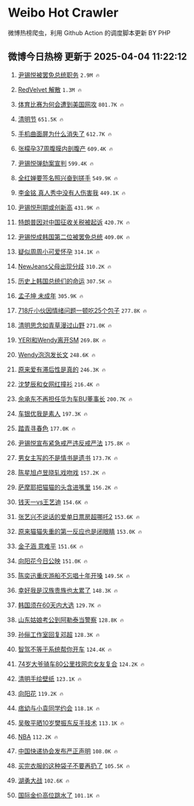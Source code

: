 # Weibo Hot Crawler 



微博热榜爬虫，利用 Github Action 的调度脚本更新 BY PHP 


## 微博今日热榜 更新于 2025-04-04 11:22:12 
1. [尹锡悦被罢免总统职务](https://s.weibo.com/weibo?q=%23%E5%B0%B9%E9%94%A1%E6%82%A6%E8%A2%AB%E7%BD%A2%E5%85%8D%E6%80%BB%E7%BB%9F%E8%81%8C%E5%8A%A1%23&t=31&band_rank=1&Refer=top) `2.9M 🔥` 

1. [RedVelvet 解散](https://s.weibo.com/weibo?q=RedVelvet%20%E8%A7%A3%E6%95%A3&t=31&band_rank=2&Refer=top) `1.3M 🔥` 

1. [体育比赛为何会遭到美国网攻](https://s.weibo.com/weibo?q=%23%E4%BD%93%E8%82%B2%E6%AF%94%E8%B5%9B%E4%B8%BA%E4%BD%95%E4%BC%9A%E9%81%AD%E5%88%B0%E7%BE%8E%E5%9B%BD%E7%BD%91%E6%94%BB%23&t=31&band_rank=3&Refer=top) `801.7K 🔥` 

1. [清明节](https://s.weibo.com/weibo?q=%E6%B8%85%E6%98%8E%E8%8A%82&t=31&band_rank=4&Refer=top) `651.5K 🔥` 

1. [手机曲面屏为什么消失了](https://s.weibo.com/weibo?q=%E6%89%8B%E6%9C%BA%E6%9B%B2%E9%9D%A2%E5%B1%8F%E4%B8%BA%E4%BB%80%E4%B9%88%E6%B6%88%E5%A4%B1%E4%BA%86&t=31&band_rank=5&Refer=top) `612.7K 🔥` 

1. [张檬孕37周腹膜内剖腹产](https://s.weibo.com/weibo?q=%23%E5%BC%A0%E6%AA%AC%E5%AD%9537%E5%91%A8%E8%85%B9%E8%86%9C%E5%86%85%E5%89%96%E8%85%B9%E4%BA%A7%23&t=31&band_rank=6&Refer=top) `609.4K 🔥` 

1. [尹锡悦弹劾案宣判](https://s.weibo.com/weibo?q=%23%E5%B0%B9%E9%94%A1%E6%82%A6%E5%BC%B9%E5%8A%BE%E6%A1%88%E5%AE%A3%E5%88%A4%23&t=31&band_rank=7&Refer=top) `599.4K 🔥` 

1. [全红婵要签名照兴奋到搓手](https://s.weibo.com/weibo?q=%23%E5%85%A8%E7%BA%A2%E5%A9%B5%E8%A6%81%E7%AD%BE%E5%90%8D%E7%85%A7%E5%85%B4%E5%A5%8B%E5%88%B0%E6%90%93%E6%89%8B%23&t=31&band_rank=8&Refer=top) `549.9K 🔥` 

1. [李金铭 真人秀中没有人伤害我](https://s.weibo.com/weibo?q=%E6%9D%8E%E9%87%91%E9%93%AD%20%E7%9C%9F%E4%BA%BA%E7%A7%80%E4%B8%AD%E6%B2%A1%E6%9C%89%E4%BA%BA%E4%BC%A4%E5%AE%B3%E6%88%91&t=31&band_rank=9&Refer=top) `449.1K 🔥` 

1. [尹锡悦刑期或创新高](https://s.weibo.com/weibo?q=%23%E5%B0%B9%E9%94%A1%E6%82%A6%E5%88%91%E6%9C%9F%E6%88%96%E5%88%9B%E6%96%B0%E9%AB%98%23&t=31&band_rank=10&Refer=top) `431.9K 🔥` 

1. [特朗普因对中国征收关税被起诉](https://s.weibo.com/weibo?q=%23%E7%89%B9%E6%9C%97%E6%99%AE%E5%9B%A0%E5%AF%B9%E4%B8%AD%E5%9B%BD%E5%BE%81%E6%94%B6%E5%85%B3%E7%A8%8E%E8%A2%AB%E8%B5%B7%E8%AF%89%23&t=31&band_rank=11&Refer=top) `420.7K 🔥` 

1. [尹锡悦成韩国第二位被罢免总统](https://s.weibo.com/weibo?q=%23%E5%B0%B9%E9%94%A1%E6%82%A6%E6%88%90%E9%9F%A9%E5%9B%BD%E7%AC%AC%E4%BA%8C%E4%BD%8D%E8%A2%AB%E7%BD%A2%E5%85%8D%E6%80%BB%E7%BB%9F%23&t=31&band_rank=12&Refer=top) `409.0K 🔥` 

1. [疑似周周小可爱怀孕](https://s.weibo.com/weibo?q=%23%E7%96%91%E4%BC%BC%E5%91%A8%E5%91%A8%E5%B0%8F%E5%8F%AF%E7%88%B1%E6%80%80%E5%AD%95%23&t=31&band_rank=13&Refer=top) `314.1K 🔥` 

1. [NewJeans父母出现分歧](https://s.weibo.com/weibo?q=%23NewJeans%E7%88%B6%E6%AF%8D%E5%87%BA%E7%8E%B0%E5%88%86%E6%AD%A7%23&t=31&band_rank=14&Refer=top) `310.2K 🔥` 

1. [历史上韩国总统们的命运](https://s.weibo.com/weibo?q=%23%E5%8E%86%E5%8F%B2%E4%B8%8A%E9%9F%A9%E5%9B%BD%E6%80%BB%E7%BB%9F%E4%BB%AC%E7%9A%84%E5%91%BD%E8%BF%90%23&t=31&band_rank=15&Refer=top) `307.5K 🔥` 

1. [孟子坤 未成年](https://s.weibo.com/weibo?q=%E5%AD%9F%E5%AD%90%E5%9D%A4%20%E6%9C%AA%E6%88%90%E5%B9%B4&t=31&band_rank=16&Refer=top) `305.9K 🔥` 

1. [718斤小伙因情绪问题一顿吃25个包子](https://s.weibo.com/weibo?q=%23718%E6%96%A4%E5%B0%8F%E4%BC%99%E5%9B%A0%E6%83%85%E7%BB%AA%E9%97%AE%E9%A2%98%E4%B8%80%E9%A1%BF%E5%90%8325%E4%B8%AA%E5%8C%85%E5%AD%90%23&t=31&band_rank=17&Refer=top) `277.8K 🔥` 

1. [清明思念如青草漫过山野](https://s.weibo.com/weibo?q=%23%E6%B8%85%E6%98%8E%E6%80%9D%E5%BF%B5%E5%A6%82%E9%9D%92%E8%8D%89%E6%BC%AB%E8%BF%87%E5%B1%B1%E9%87%8E%23&t=31&band_rank=18&Refer=top) `271.0K 🔥` 

1. [YERI和Wendy离开SM](https://s.weibo.com/weibo?q=%23YERI%E5%92%8CWendy%E7%A6%BB%E5%BC%80SM%23&t=31&band_rank=19&Refer=top) `269.8K 🔥` 

1. [Wendy泡泡发长文](https://s.weibo.com/weibo?q=%23Wendy%E6%B3%A1%E6%B3%A1%E5%8F%91%E9%95%BF%E6%96%87%23&t=31&band_rank=20&Refer=top) `248.6K 🔥` 

1. [原来爱有滞后性是真的](https://s.weibo.com/weibo?q=%E5%8E%9F%E6%9D%A5%E7%88%B1%E6%9C%89%E6%BB%9E%E5%90%8E%E6%80%A7%E6%98%AF%E7%9C%9F%E7%9A%84&t=31&band_rank=21&Refer=top) `246.3K 🔥` 

1. [沈梦辰和女网红撞衫](https://s.weibo.com/weibo?q=%23%E6%B2%88%E6%A2%A6%E8%BE%B0%E5%92%8C%E5%A5%B3%E7%BD%91%E7%BA%A2%E6%92%9E%E8%A1%AB%23&t=31&band_rank=22&Refer=top) `216.4K 🔥` 

1. [余承东不再担任华为车BU董事长](https://s.weibo.com/weibo?q=%23%E4%BD%99%E6%89%BF%E4%B8%9C%E4%B8%8D%E5%86%8D%E6%8B%85%E4%BB%BB%E5%8D%8E%E4%B8%BA%E8%BD%A6BU%E8%91%A3%E4%BA%8B%E9%95%BF%23&t=31&band_rank=23&Refer=top) `200.7K 🔥` 

1. [车银优我是素人](https://s.weibo.com/weibo?q=%23%E8%BD%A6%E9%93%B6%E4%BC%98%E6%88%91%E6%98%AF%E7%B4%A0%E4%BA%BA%23&t=31&band_rank=24&Refer=top) `197.3K 🔥` 

1. [踏青寻春色](https://s.weibo.com/weibo?q=%E8%B8%8F%E9%9D%92%E5%AF%BB%E6%98%A5%E8%89%B2&t=31&band_rank=25&Refer=top) `177.0K 🔥` 

1. [尹锡悦宣布紧急戒严违反戒严法](https://s.weibo.com/weibo?q=%23%E5%B0%B9%E9%94%A1%E6%82%A6%E5%AE%A3%E5%B8%83%E7%B4%A7%E6%80%A5%E6%88%92%E4%B8%A5%E8%BF%9D%E5%8F%8D%E6%88%92%E4%B8%A5%E6%B3%95%23&t=31&band_rank=26&Refer=top) `175.8K 🔥` 

1. [男女主写的不是情书是遗书](https://s.weibo.com/weibo?q=%E7%94%B7%E5%A5%B3%E4%B8%BB%E5%86%99%E7%9A%84%E4%B8%8D%E6%98%AF%E6%83%85%E4%B9%A6%E6%98%AF%E9%81%97%E4%B9%A6&t=31&band_rank=27&Refer=top) `173.7K 🔥` 

1. [陈星旭卢昱晓轧戏吻戏](https://s.weibo.com/weibo?q=%23%E9%99%88%E6%98%9F%E6%97%AD%E5%8D%A2%E6%98%B1%E6%99%93%E8%BD%A7%E6%88%8F%E5%90%BB%E6%88%8F%23&t=31&band_rank=28&Refer=top) `157.2K 🔥` 

1. [萨摩耶把猫猫的头含进嘴里](https://s.weibo.com/weibo?q=%23%E8%90%A8%E6%91%A9%E8%80%B6%E6%8A%8A%E7%8C%AB%E7%8C%AB%E7%9A%84%E5%A4%B4%E5%90%AB%E8%BF%9B%E5%98%B4%E9%87%8C%23&t=31&band_rank=29&Refer=top) `156.2K 🔥` 

1. [钱天一vs王艺迪](https://s.weibo.com/weibo?q=%23%E9%92%B1%E5%A4%A9%E4%B8%80vs%E7%8E%8B%E8%89%BA%E8%BF%AA%23&t=31&band_rank=30&Refer=top) `154.6K 🔥` 

1. [张艺兴不说话的爱单日票房超哪吒2](https://s.weibo.com/weibo?q=%23%E5%BC%A0%E8%89%BA%E5%85%B4%E4%B8%8D%E8%AF%B4%E8%AF%9D%E7%9A%84%E7%88%B1%E5%8D%95%E6%97%A5%E7%A5%A8%E6%88%BF%E8%B6%85%E5%93%AA%E5%90%922%23&t=31&band_rank=31&Refer=top) `153.6K 🔥` 

1. [原来猫猫失重的第一反应也是闭眼睛](https://s.weibo.com/weibo?q=%23%E5%8E%9F%E6%9D%A5%E7%8C%AB%E7%8C%AB%E5%A4%B1%E9%87%8D%E7%9A%84%E7%AC%AC%E4%B8%80%E5%8F%8D%E5%BA%94%E4%B9%9F%E6%98%AF%E9%97%AD%E7%9C%BC%E7%9D%9B%23&t=31&band_rank=32&Refer=top) `153.0K 🔥` 

1. [金子涵 意难平](https://s.weibo.com/weibo?q=%E9%87%91%E5%AD%90%E6%B6%B5%20%E6%84%8F%E9%9A%BE%E5%B9%B3&t=31&band_rank=33&Refer=top) `151.6K 🔥` 

1. [向阳花今日公映](https://s.weibo.com/weibo?q=%23%E5%90%91%E9%98%B3%E8%8A%B1%E4%BB%8A%E6%97%A5%E5%85%AC%E6%98%A0%23&t=31&band_rank=34&Refer=top) `151.0K 🔥` 

1. [陈奕迅重庆游船不忘唱十年开嗓](https://s.weibo.com/weibo?q=%E9%99%88%E5%A5%95%E8%BF%85%E9%87%8D%E5%BA%86%E6%B8%B8%E8%88%B9%E4%B8%8D%E5%BF%98%E5%94%B1%E5%8D%81%E5%B9%B4%E5%BC%80%E5%97%93&t=31&band_rank=35&Refer=top) `149.5K 🔥` 

1. [幸好我是汉族贵族也太累了](https://s.weibo.com/weibo?q=%E5%B9%B8%E5%A5%BD%E6%88%91%E6%98%AF%E6%B1%89%E6%97%8F%E8%B4%B5%E6%97%8F%E4%B9%9F%E5%A4%AA%E7%B4%AF%E4%BA%86&t=31&band_rank=36&Refer=top) `148.3K 🔥` 

1. [韩国须在60天内大选](https://s.weibo.com/weibo?q=%23%E9%9F%A9%E5%9B%BD%E9%A1%BB%E5%9C%A860%E5%A4%A9%E5%86%85%E5%A4%A7%E9%80%89%23&t=31&band_rank=37&Refer=top) `129.7K 🔥` 

1. [山东姑娘考公到阿勒泰当警察](https://s.weibo.com/weibo?q=%23%E5%B1%B1%E4%B8%9C%E5%A7%91%E5%A8%98%E8%80%83%E5%85%AC%E5%88%B0%E9%98%BF%E5%8B%92%E6%B3%B0%E5%BD%93%E8%AD%A6%E5%AF%9F%23&t=31&band_rank=38&Refer=top) `128.8K 🔥` 

1. [孙俪工作室回复邓超](https://s.weibo.com/weibo?q=%23%E5%AD%99%E4%BF%AA%E5%B7%A5%E4%BD%9C%E5%AE%A4%E5%9B%9E%E5%A4%8D%E9%82%93%E8%B6%85%23&t=31&band_rank=39&Refer=top) `128.3K 🔥` 

1. [智驾不等于系统帮你开车](https://s.weibo.com/weibo?q=%E6%99%BA%E9%A9%BE%E4%B8%8D%E7%AD%89%E4%BA%8E%E7%B3%BB%E7%BB%9F%E5%B8%AE%E4%BD%A0%E5%BC%80%E8%BD%A6&t=31&band_rank=40&Refer=top) `124.4K 🔥` 

1. [74岁大爷骑车80公里找网恋女友复合](https://s.weibo.com/weibo?q=%2374%E5%B2%81%E5%A4%A7%E7%88%B7%E9%AA%91%E8%BD%A680%E5%85%AC%E9%87%8C%E6%89%BE%E7%BD%91%E6%81%8B%E5%A5%B3%E5%8F%8B%E5%A4%8D%E5%90%88%23&t=31&band_rank=41&Refer=top) `124.2K 🔥` 

1. [清明手绘壁纸](https://s.weibo.com/weibo?q=%23%E6%B8%85%E6%98%8E%E6%89%8B%E7%BB%98%E5%A3%81%E7%BA%B8%23&t=31&band_rank=42&Refer=top) `123.1K 🔥` 

1. [向阳花](https://s.weibo.com/weibo?q=%E5%90%91%E9%98%B3%E8%8A%B1&t=31&band_rank=43&Refer=top) `119.2K 🔥` 

1. [痞幼与小袁同学约会](https://s.weibo.com/weibo?q=%23%E7%97%9E%E5%B9%BC%E4%B8%8E%E5%B0%8F%E8%A2%81%E5%90%8C%E5%AD%A6%E7%BA%A6%E4%BC%9A%23&t=31&band_rank=44&Refer=top) `118.1K 🔥` 

1. [吴敬平晒10岁樊振东反手技术](https://s.weibo.com/weibo?q=%E5%90%B4%E6%95%AC%E5%B9%B3%E6%99%9210%E5%B2%81%E6%A8%8A%E6%8C%AF%E4%B8%9C%E5%8F%8D%E6%89%8B%E6%8A%80%E6%9C%AF&t=31&band_rank=45&Refer=top) `113.1K 🔥` 

1. [NBA](https://s.weibo.com/weibo?q=NBA&t=31&band_rank=46&Refer=top) `112.2K 🔥` 

1. [中国快递协会发布严正声明](https://s.weibo.com/weibo?q=%23%E4%B8%AD%E5%9B%BD%E5%BF%AB%E9%80%92%E5%8D%8F%E4%BC%9A%E5%8F%91%E5%B8%83%E4%B8%A5%E6%AD%A3%E5%A3%B0%E6%98%8E%23&t=31&band_rank=47&Refer=top) `108.0K 🔥` 

1. [买完衣服的这种袋子不要再扔了](https://s.weibo.com/weibo?q=%23%E4%B9%B0%E5%AE%8C%E8%A1%A3%E6%9C%8D%E7%9A%84%E8%BF%99%E7%A7%8D%E8%A2%8B%E5%AD%90%E4%B8%8D%E8%A6%81%E5%86%8D%E6%89%94%E4%BA%86%23&t=31&band_rank=48&Refer=top) `105.5K 🔥` 

1. [湖勇大战](https://s.weibo.com/weibo?q=%23%E6%B9%96%E5%8B%87%E5%A4%A7%E6%88%98%23&t=31&band_rank=49&Refer=top) `102.6K 🔥` 

1. [国际金价高位跳水了](https://s.weibo.com/weibo?q=%23%E5%9B%BD%E9%99%85%E9%87%91%E4%BB%B7%E9%AB%98%E4%BD%8D%E8%B7%B3%E6%B0%B4%E4%BA%86%23&t=31&band_rank=50&Refer=top) `101.1K 🔥` 

